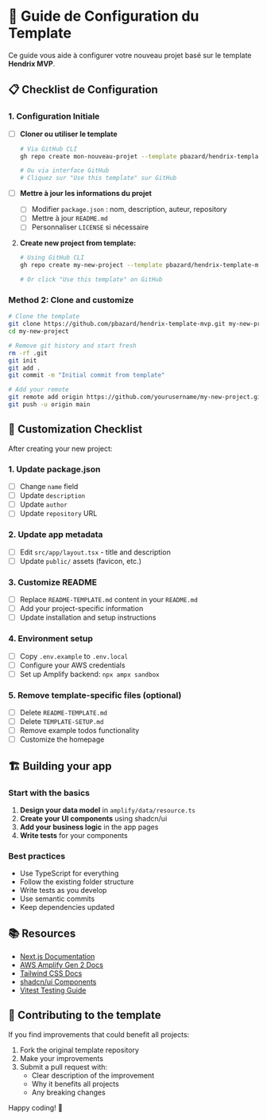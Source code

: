 # 🚀 Guide de Configuration du Template

Ce guide vous aide à configurer votre nouveau projet basé sur le template **Hendrix MVP**.

## 📋 Checklist de Configuration

### 1. Configuration Initiale

- [ ] **Cloner ou utiliser le template**
  ```bash
  # Via GitHub CLI
  gh repo create mon-nouveau-projet --template pbazard/hendrix-template-mvp
  
  # Ou via interface GitHub
  # Cliquez sur "Use this template" sur GitHub
  ```

- [ ] **Mettre à jour les informations du projet**
  - [ ] Modifier `package.json` : nom, description, auteur, repository
  - [ ] Mettre à jour `README.md`
  - [ ] Personnaliser `LICENSE` si nécessaire

2. **Create new project from template:**
   ```bash
   # Using GitHub CLI
   gh repo create my-new-project --template pbazard/hendrix-template-mvp --public
   
   # Or click "Use this template" on GitHub
   ```

### Method 2: Clone and customize

```bash
# Clone the template
git clone https://github.com/pbazard/hendrix-template-mvp.git my-new-project
cd my-new-project

# Remove git history and start fresh
rm -rf .git
git init
git add .
git commit -m "Initial commit from template"

# Add your remote
git remote add origin https://github.com/yourusername/my-new-project.git
git push -u origin main
```

## 🔧 Customization Checklist

After creating your new project:

### 1. Update package.json
- [ ] Change `name` field
- [ ] Update `description`
- [ ] Update `author`
- [ ] Update `repository` URL

### 2. Update app metadata
- [ ] Edit `src/app/layout.tsx` - title and description
- [ ] Update `public/` assets (favicon, etc.)

### 3. Customize README
- [ ] Replace `README-TEMPLATE.md` content in your `README.md`
- [ ] Add your project-specific information
- [ ] Update installation and setup instructions

### 4. Environment setup
- [ ] Copy `.env.example` to `.env.local`
- [ ] Configure your AWS credentials
- [ ] Set up Amplify backend: `npx ampx sandbox`

### 5. Remove template-specific files (optional)
- [ ] Delete `README-TEMPLATE.md`
- [ ] Delete `TEMPLATE-SETUP.md`
- [ ] Remove example todos functionality
- [ ] Customize the homepage

## 🏗️ Building your app

### Start with the basics
1. **Design your data model** in `amplify/data/resource.ts`
2. **Create your UI components** using shadcn/ui
3. **Add your business logic** in the app pages
4. **Write tests** for your components

### Best practices
- Use TypeScript for everything
- Follow the existing folder structure
- Write tests as you develop
- Use semantic commits
- Keep dependencies updated

## 📚 Resources

- [Next.js Documentation](https://nextjs.org/docs)
- [AWS Amplify Gen 2 Docs](https://docs.amplify.aws/react/)
- [Tailwind CSS Docs](https://tailwindcss.com/docs)
- [shadcn/ui Components](https://ui.shadcn.com/docs/components)
- [Vitest Testing Guide](https://vitest.dev/guide/)

## 🤝 Contributing to the template

If you find improvements that could benefit all projects:

1. Fork the original template repository
2. Make your improvements
3. Submit a pull request with:
   - Clear description of the improvement
   - Why it benefits all projects
   - Any breaking changes

Happy coding! 🚀
